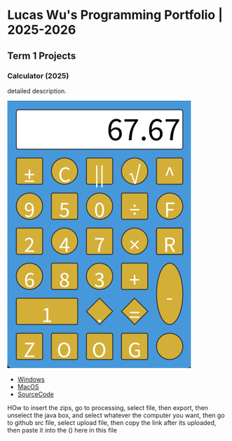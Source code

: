 # Lucas Wu's Programming Portfolio | 2025-2026

## Term 1 Projects

### Calculator (2025)

detailed description.

![Calculator](https://github.com/FrozenTea11/Portfolio/blob/main/images/Calc.png?raw=true)

* [Windows](https://github.com/FrozenTea11/Portfolio/blob/main/src/Calculator/windows-amd64.zip)
* [MacOS](https://github.com/FrozenTea11/Portfolio/blob/main/src/Calculator/macos-aarch64.zip)
* [SourceCode]()


HOw to insert the zips, go to processing, select file, then export, then unselect the java box, and select whatever the computer you want, then go to github src file, select upload file, then copy the link after its uploaded, then paste it into the () here in this file
